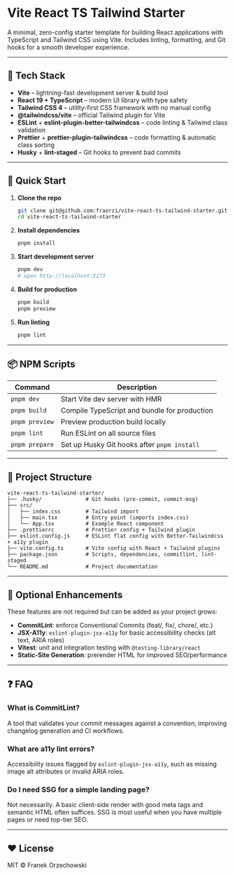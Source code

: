 # Vite React TS Tailwind Starter

A minimal, zero-config starter template for building React applications with TypeScript and Tailwind CSS using Vite. Includes linting, formatting, and Git hooks for a smooth developer experience.

---

## 🧰 Tech Stack

- **Vite** – lightning-fast development server & build tool
- **React 19 + TypeScript** – modern UI library with type safety
- **Tailwind CSS 4** – utility-first CSS framework with no manual config
- **@tailwindcss/vite** – official Tailwind plugin for Vite
- **ESLint** + **eslint-plugin-better-tailwindcss** – code linting & Tailwind class validation
- **Prettier** + **prettier-plugin-tailwindcss** – code formatting & automatic class sorting
- **Husky** + **lint-staged** – Git hooks to prevent bad commits

---

## 🚀 Quick Start

1. **Clone the repo**
   ```bash
   git clone git@github.com:fraorzi/vite-react-ts-tailwind-starter.git
   cd vite-react-ts-tailwind-starter
   ```
2. **Install dependencies**
   ```bash
   pnpm install
   ```
3. **Start development server**
   ```bash
   pnpm dev
   # open http://localhost:5173
   ```
4. **Build for production**
   ```bash
   pnpm build
   pnpm preview
   ```
5. **Run linting**
   ```bash
   pnpm lint
   ```

---

## 📦 NPM Scripts

| Command        | Description                                  |
| -------------- | -------------------------------------------- |
| `pnpm dev`     | Start Vite dev server with HMR               |
| `pnpm build`   | Compile TypeScript and bundle for production |
| `pnpm preview` | Preview production build locally             |
| `pnpm lint`    | Run ESLint on all source files               |
| `pnpm prepare` | Set up Husky Git hooks after `pnpm install`  |

---

## 📁 Project Structure

```
vite-react-ts-tailwind-starter/
├── .husky/              # Git hooks (pre-commit, commit-msg)
├── src/
│   ├── index.css        # Tailwind import
│   ├── main.tsx         # Entry point (imports index.css)
│   └── App.tsx          # Example React component
├── .prettierrc          # Prettier config + Tailwind plugin
├── eslint.config.js     # ESLint flat config with Better-Tailwindcss + a11y plugin
├── vite.config.ts       # Vite config with React + Tailwind plugins
├── package.json         # Scripts, dependencies, commitlint, lint-staged
└── README.md            # Project documentation
```

---

## 🔧 Optional Enhancements

These features are not required but can be added as your project grows:

- **CommitLint**: enforce Conventional Commits (feat/, fix/, chore/, etc.)
- **JSX-A11y**: `eslint-plugin-jsx-a11y` for basic accessibility checks (alt text, ARIA roles)
- **Vitest**: unit and integration testing with `@testing-library/react`
- **Static-Site Generation**: prerender HTML for improved SEO/performance

---

## ❓ FAQ

### What is CommitLint?

A tool that validates your commit messages against a convention, improving changelog generation and CI workflows.

### What are a11y lint errors?

Accessibility issues flagged by `eslint-plugin-jsx-a11y`, such as missing image alt attributes or invalid ARIA roles.

### Do I need SSG for a simple landing page?

Not necessarily. A basic client-side render with good meta tags and semantic HTML often suffices. SSG is most useful when you have multiple pages or need top-tier SEO.

---

## ❤️ License

MIT © Franek Orzechowski

